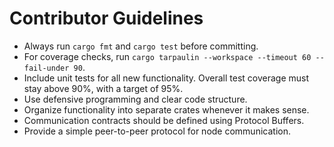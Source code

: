 # Contributor Guidelines

 - Always run `cargo fmt` and `cargo test` before committing.
- For coverage checks, run `cargo tarpaulin --workspace --timeout 60 --fail-under 90`.
- Include unit tests for all new functionality. Overall test coverage must stay above 90%, with a target of 95%.
- Use defensive programming and clear code structure.
- Organize functionality into separate crates whenever it makes sense.
- Communication contracts should be defined using Protocol Buffers.
- Provide a simple peer-to-peer protocol for node communication.
